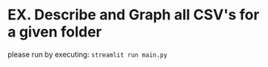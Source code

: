 # EX. Describe and Graph all CSV's for a given folder

please run by executing: `streamlit run main.py`
